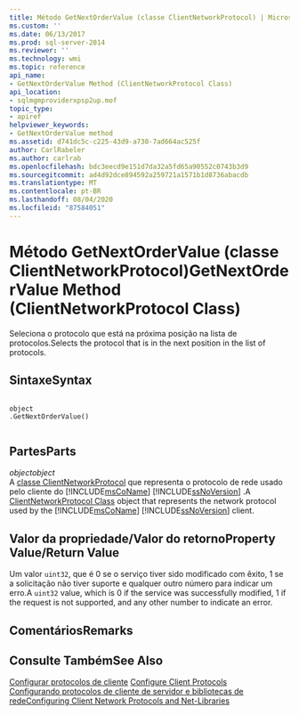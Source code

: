 ```yaml
---
title: Método GetNextOrderValue (classe ClientNetworkProtocol) | Microsoft Docs
ms.custom: ''
ms.date: 06/13/2017
ms.prod: sql-server-2014
ms.reviewer: ''
ms.technology: wmi
ms.topic: reference
api_name:
- GetNextOrderValue Method (ClientNetworkProtocol Class)
api_location:
- sqlmgmproviderxpsp2up.mof
topic_type:
- apiref
helpviewer_keywords:
- GetNextOrderValue method
ms.assetid: d741dc5c-c225-43d9-a730-7ad664ac525f
author: CarlRabeler
ms.author: carlrab
ms.openlocfilehash: bdc3eecd9e151d7da32a5fd65a90552c0743b3d9
ms.sourcegitcommit: ad4d92dce894592a259721a1571b1d8736abacdb
ms.translationtype: MT
ms.contentlocale: pt-BR
ms.lasthandoff: 08/04/2020
ms.locfileid: "87584051"
---
```

# <a name="getnextordervalue-method-clientnetworkprotocol-class"></a><span data-ttu-id="546b0-102">Método GetNextOrderValue (classe ClientNetworkProtocol)</span><span class="sxs-lookup"><span data-stu-id="546b0-102">GetNextOrderValue Method (ClientNetworkProtocol Class)</span></span>
  <span data-ttu-id="546b0-103">Seleciona o protocolo que está na próxima posição na lista de protocolos.</span><span class="sxs-lookup"><span data-stu-id="546b0-103">Selects the protocol that is in the next position in the list of protocols.</span></span>  
  
## <a name="syntax"></a><span data-ttu-id="546b0-104">Sintaxe</span><span class="sxs-lookup"><span data-stu-id="546b0-104">Syntax</span></span>  
  
```  
  
object  
.GetNextOrderValue()  
  
```  
  
## <a name="parts"></a><span data-ttu-id="546b0-105">Partes</span><span class="sxs-lookup"><span data-stu-id="546b0-105">Parts</span></span>  
 <span data-ttu-id="546b0-106">*object*</span><span class="sxs-lookup"><span data-stu-id="546b0-106">*object*</span></span>  
 <span data-ttu-id="546b0-107">A [classe ClientNetworkProtocol](clientnetworkprotocol-class.md) que representa o protocolo de rede usado pelo cliente do [!INCLUDE[msCoName](../../../includes/msconame-md.md)] [!INCLUDE[ssNoVersion](../../../includes/ssnoversion-md.md)] .</span><span class="sxs-lookup"><span data-stu-id="546b0-107">A [ClientNetworkProtocol Class](clientnetworkprotocol-class.md) object that represents the network protocol used by the [!INCLUDE[msCoName](../../../includes/msconame-md.md)] [!INCLUDE[ssNoVersion](../../../includes/ssnoversion-md.md)] client.</span></span>  
  
## <a name="property-valuereturn-value"></a><span data-ttu-id="546b0-108">Valor da propriedade/Valor do retorno</span><span class="sxs-lookup"><span data-stu-id="546b0-108">Property Value/Return Value</span></span>  
 <span data-ttu-id="546b0-109">Um valor `uint32`, que é 0 se o serviço tiver sido modificado com êxito, 1 se a solicitação não tiver suporte e qualquer outro número para indicar um erro.</span><span class="sxs-lookup"><span data-stu-id="546b0-109">A `uint32` value, which is 0 if the service was successfully modified, 1 if the request is not supported, and any other number to indicate an error.</span></span>  
  
## <a name="remarks"></a><span data-ttu-id="546b0-110">Comentários</span><span class="sxs-lookup"><span data-stu-id="546b0-110">Remarks</span></span>  
  
## <a name="see-also"></a><span data-ttu-id="546b0-111">Consulte Também</span><span class="sxs-lookup"><span data-stu-id="546b0-111">See Also</span></span>  
 <span data-ttu-id="546b0-112">[Configurar protocolos de cliente](https://technet.microsoft.com/library/ms181035.aspx) </span><span class="sxs-lookup"><span data-stu-id="546b0-112">[Configure Client Protocols](https://technet.microsoft.com/library/ms181035.aspx) </span></span>  
 [<span data-ttu-id="546b0-113">Configurando protocolos de cliente de servidor e bibliotecas de rede</span><span class="sxs-lookup"><span data-stu-id="546b0-113">Configuring Client Network Protocols and Net-Libraries</span></span>](https://technet.microsoft.com/library/ms181035.aspx)  
  
  
